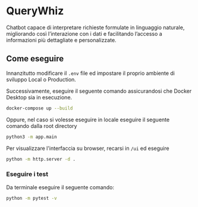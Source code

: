
# QueryWhiz

Chatbot capace di interpretare richieste formulate in linguaggio naturale, migliorando così l’interazione con i dati e facilitando l’accesso a informazioni più dettagliate e personalizzate.

## Come eseguire 
Innanzitutto modificare il `.env` file ed impostare il proprio ambiente di sviluppo Local o Production.

Successivamente, eseguire il seguente comando assicurandosi che Docker Desktop sia in esecuzione.
```sh
docker-compose up --build
```
Oppure, nel caso si volesse eseguire in locale eseguire il seguente comando dalla root directory
```sh
python3 -m app.main
```

Per visualizzare l'interfaccia su browser, recarsi in `/ui` ed eseguire
```sh
python -m http.server -d .
```

### Eseguire i test
Da terminale eseguire il seguente comando:
```sh
python -m pytest -v
```
